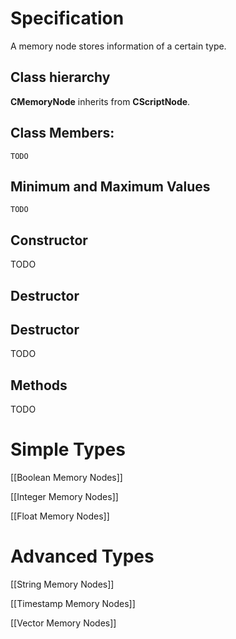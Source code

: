 # Specification

A memory node stores information of a certain type.

## Class hierarchy

**CMemoryNode** inherits from **CScriptNode**.

## Class Members:
```
TODO
```

## Minimum and Maximum Values
```
TODO
```

## Constructor
TODO

## Destructor

## Destructor
TODO

## Methods
TODO

# Simple Types

[[Boolean Memory Nodes]]

[[Integer Memory Nodes]]

[[Float Memory Nodes]]

# Advanced Types

[[String Memory Nodes]]

[[Timestamp Memory Nodes]]

[[Vector Memory Nodes]]